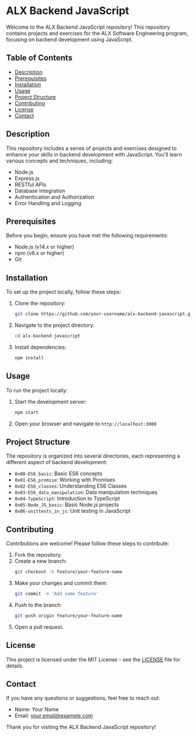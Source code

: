 # ALX Backend JavaScript

Welcome to the ALX Backend JavaScript repository! This repository contains projects and exercises for the ALX Software Engineering program, focusing on backend development using JavaScript.

## Table of Contents
- [Description](#description)
- [Prerequisites](#prerequisites)
- [Installation](#installation)
- [Usage](#usage)
- [Project Structure](#project-structure)
- [Contributing](#contributing)
- [License](#license)
- [Contact](#contact)

## Description

This repository includes a series of projects and exercises designed to enhance your skills in backend development with JavaScript. You'll learn various concepts and techniques, including:

- Node.js
- Express.js
- RESTful APIs
- Database Integration
- Authentication and Authorization
- Error Handling and Logging

## Prerequisites

Before you begin, ensure you have met the following requirements:

- Node.js (v14.x or higher)
- npm (v6.x or higher)
- Git

## Installation

To set up the project locally, follow these steps:

1. Clone the repository:
    ```sh
    git clone https://github.com/your-username/alx-backend-javascript.git
    ```
2. Navigate to the project directory:
    ```sh
    cd alx-backend-javascript
    ```
3. Install dependencies:
    ```sh
    npm install
    ```

## Usage

To run the project locally:

1. Start the development server:
    ```sh
    npm start
    ```

2. Open your browser and navigate to `http://localhost:3000`

## Project Structure

The repository is organized into several directories, each representing a different aspect of backend development:

- `0x00-ES6_basic`: Basic ES6 concepts
- `0x01-ES6_promise`: Working with Promises
- `0x02-ES6_classes`: Understanding ES6 Classes
- `0x03-ES6_data_manipulation`: Data manipulation techniques
- `0x04-TypeScript`: Introduction to TypeScript
- `0x05-Node_JS_basic`: Basic Node.js projects
- `0x06-unittests_in_js`: Unit testing in JavaScript

## Contributing

Contributions are welcome! Please follow these steps to contribute:

1. Fork the repository.
2. Create a new branch:
    ```sh
    git checkout -b feature/your-feature-name
    ```
3. Make your changes and commit them:
    ```sh
    git commit -m 'Add some feature'
    ```
4. Push to the branch:
    ```sh
    git push origin feature/your-feature-name
    ```
5. Open a pull request.

## License

This project is licensed under the MIT License - see the [LICENSE](LICENSE) file for details.

## Contact

If you have any questions or suggestions, feel free to reach out:

- Name: Your Name
- Email: your.email@example.com

Thank you for visiting the ALX Backend JavaScript repository!
